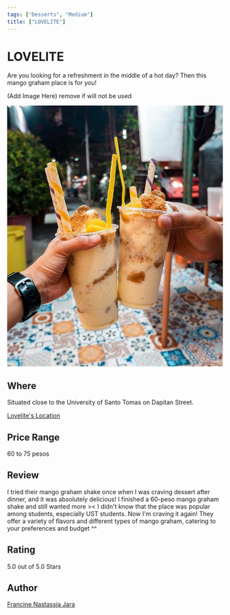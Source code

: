 ```yaml
---
tags: ["Desserts", "Medium"]
title: ["LOVELITE"]
---
```


<TagLinks />

# LOVELITE

Are you looking for a refreshment in the middle of a hot day? Then this mango graham place is for you!

(Add Image Here) remove if will not be used
<p align="center">
  <img src="../assets/images/lovelite.jpg">
</p>

## Where

Situated close to the University of Santo Tomas on Dapitan Street.

[Lovelite's Location](https://maps.app.goo.gl/ePsuaGYRZ5gZ4Cjw7)

## Price Range

60 to 75 pesos

## Review

I tried their mango graham shake once when I was craving dessert after dinner, and it was absolutely delicious! I finished a 60-peso mango graham shake and still wanted more >< I didn't know that the place was popular among students, especially UST students. Now I'm craving it again! They offer a variety of flavors and different types of mango graham, catering to your preferences and budget ^^

## Rating

5.0 out of 5.0 Stars

## Author

[Francine Nastassja Jara](https://www.facebook.com/paris.jaraaa/)
